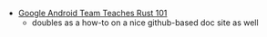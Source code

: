 - [Google Android Team Teaches Rust 101](https://google.github.io/comprehensive-rust/)
	- doubles as a how-to on a nice github-based doc site as well

